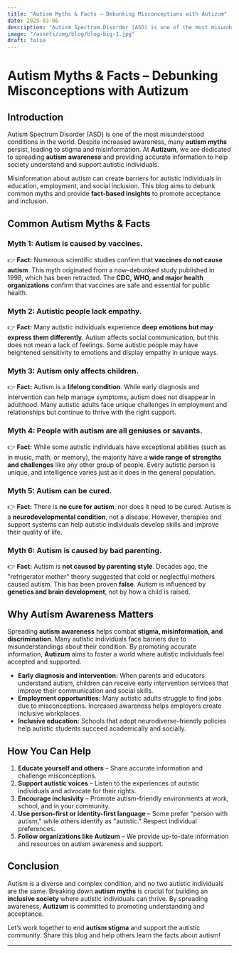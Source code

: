 ```yaml
---
title: "Autism Myths & Facts – Debunking Misconceptions with Autizum"
date: 2025-03-06
description: "Autism Spectrum Disorder (ASD) is one of the most misunderstood conditions in the world. Despite increased awareness, many autism myths persist, leading to stigma and misinformation."
image: "/assets/img/blog/blog-big-1.jpg"
draft: false
---
```


# Autism Myths & Facts – Debunking Misconceptions with Autizum

## Introduction

Autism Spectrum Disorder (ASD) is one of the most misunderstood conditions in the world. Despite increased awareness, many **autism myths** persist, leading to stigma and misinformation. At **Autizum**, we are dedicated to spreading **autism awareness** and providing accurate information to help society understand and support autistic individuals.

Misinformation about autism can create barriers for autistic individuals in education, employment, and social inclusion. This blog aims to debunk common myths and provide **fact-based insights** to promote acceptance and inclusion.

## Common Autism Myths & Facts

### Myth 1: Autism is caused by vaccines.
👉 **Fact:** Numerous scientific studies confirm that **vaccines do not cause autism**. This myth originated from a now-debunked study published in 1998, which has been retracted. The **CDC, WHO, and major health organizations** confirm that vaccines are safe and essential for public health.

### Myth 2: Autistic people lack empathy.
👉 **Fact:** Many autistic individuals experience **deep emotions but may express them differently**. Autism affects social communication, but this does not mean a lack of feelings. Some autistic people may have heightened sensitivity to emotions and display empathy in unique ways.

### Myth 3: Autism only affects children.
👉 **Fact:** Autism is a **lifelong condition**. While early diagnosis and intervention can help manage symptoms, autism does not disappear in adulthood. Many autistic adults face unique challenges in employment and relationships but continue to thrive with the right support.

### Myth 4: People with autism are all geniuses or savants.
👉 **Fact:** While some autistic individuals have exceptional abilities (such as in music, math, or memory), the majority have a **wide range of strengths and challenges** like any other group of people. Every autistic person is unique, and intelligence varies just as it does in the general population.

### Myth 5: Autism can be cured.
👉 **Fact:** There is **no cure for autism**, nor does it need to be cured. Autism is a **neurodevelopmental condition**, not a disease. However, therapies and support systems can help autistic individuals develop skills and improve their quality of life.

### Myth 6: Autism is caused by bad parenting.
👉 **Fact:** Autism is **not caused by parenting style**. Decades ago, the "refrigerator mother" theory suggested that cold or neglectful mothers caused autism. This has been proven **false**. Autism is influenced by **genetics and brain development**, not by how a child is raised.

## Why Autism Awareness Matters

Spreading **autism awareness** helps combat **stigma, misinformation, and discrimination**. Many autistic individuals face barriers due to misunderstandings about their condition. By promoting accurate information, **Autizum** aims to foster a world where autistic individuals feel accepted and supported.

- **Early diagnosis and intervention:** When parents and educators understand autism, children can receive early intervention services that improve their communication and social skills.
- **Employment opportunities:** Many autistic adults struggle to find jobs due to misconceptions. Increased awareness helps employers create inclusive workplaces.
- **Inclusive education:** Schools that adopt neurodiverse-friendly policies help autistic students succeed academically and socially.

## How You Can Help

1. **Educate yourself and others** – Share accurate information and challenge misconceptions.
2. **Support autistic voices** – Listen to the experiences of autistic individuals and advocate for their rights.
3. **Encourage inclusivity** – Promote autism-friendly environments at work, school, and in your community.
4. **Use person-first or identity-first language** – Some prefer "person with autism," while others identify as "autistic." Respect individual preferences.
5. **Follow organizations like Autizum** – We provide up-to-date information and resources on autism awareness and support.

## Conclusion

Autism is a diverse and complex condition, and no two autistic individuals are the same. Breaking down **autism myths** is crucial for building an **inclusive society** where autistic individuals can thrive. By spreading awareness, **Autizum** is committed to promoting understanding and acceptance.

Let’s work together to end **autism stigma** and support the autistic community. Share this blog and help others learn the facts about autism!

---
